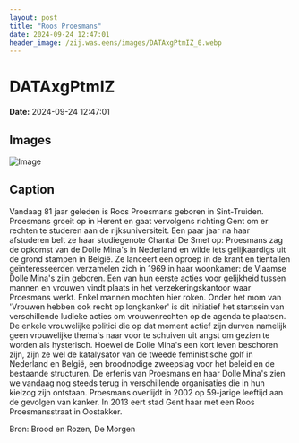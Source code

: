 ```yaml
---
layout: post
title: "Roos Proesmans"
date: 2024-09-24 12:47:01
header_image: /zij.was.eens/images/DATAxgPtmIZ_0.webp
---
```


# DATAxgPtmIZ

**Date:** 2024-09-24 12:47:01

## Images

![Image](/zij.was.eens/images/DATAxgPtmIZ_0.webp)

## Caption

Vandaag 81 jaar geleden is Roos Proesmans geboren in Sint-Truiden. Proesmans groeit op in Herent en gaat vervolgens richting Gent om er rechten te studeren aan de rijksuniversiteit. Een paar jaar na haar afstuderen belt ze haar studiegenote Chantal De Smet op: Proesmans zag de opkomst van de Dolle Mina's in Nederland en wilde iets gelijkaardigs uit de grond stampen in België. Ze lanceert een oproep in de krant en tientallen geïnteresseerden verzamelen zich in 1969 in haar woonkamer: de Vlaamse Dolle Mina's zijn geboren. Een van hun eerste acties voor gelijkheid tussen mannen en vrouwen vindt plaats in het verzekeringskantoor waar Proesmans werkt. Enkel mannen mochten hier roken. Onder het mom van 'Vrouwen hebben ook recht op longkanker' is dit initiatief het startsein van verschillende ludieke acties om vrouwenrechten op de agenda te plaatsen. De enkele vrouwelijke politici die op dat moment actief zijn durven namelijk geen vrouwelijke thema's naar voor te schuiven uit angst om gezien te worden als hysterisch. Hoewel de Dolle Mina's een kort leven beschoren zijn, zijn ze wel de katalysator van de tweede feministische golf in Nederland en België, een broodnodige zweepslag voor het beleid en de bestaande structuren. De erfenis van Proesmans en haar Dolle Mina's zien we vandaag nog steeds terug in verschillende organisaties die in hun kielzog zijn ontstaan. Proesmans overlijdt in 2002 op 59-jarige leeftijd aan de gevolgen van kanker. In 2013 eert stad Gent haar met een Roos Proesmansstraat in Oostakker. 

Bron: Brood en Rozen, De Morgen

